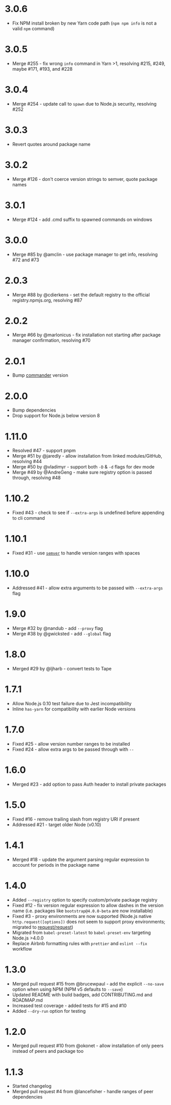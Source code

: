 # 3.0.6

- Fix NPM install broken by new Yarn code path (`npm npm info` is not a valid `npm` command)

# 3.0.5

- Merge #255 - fix wrong `info` command in Yarn >1, resolving #215, #249, maybe #171, #193, and #228

# 3.0.4

- Merge #254 - update call to `spawn` due to Node.js security, resolving #252

# 3.0.3

- Revert quotes around package name

# 3.0.2

- Merge #126 - don't coerce version strings to semver, quote package names

# 3.0.1

- Merge #124 - add .cmd suffix to spawned commands on windows

# 3.0.0

- Merge #85 by @amclin - use package manager to get info, resolving #72 and #73

# 2.0.3

- Merge #88 by @cdierkens - set the default registry to the official registry.npmjs.org, resolving #87

# 2.0.2

- Merge #66 by @marlonicus - fix installation not starting after package manager confirmation, resolving #70

# 2.0.1

- Bump [commander](https://www.npmjs.com/package/commander) version

# 2.0.0

- Bump dependencies
- Drop support for Node.js below version 8

# 1.11.0

- Resolved #47 - support pnpm
- Merge #51 by @jaredly - allow installation from linked modules/GitHub, resolving #44
- Merge #50 by @vladimyr - support both `-D` & `-d` flags for dev mode
- Merge #49 by @AndreGeng - make sure registry option is passed through, resolving #48

# 1.10.2

- Fixed #43 - check to see if `--extra-args` is undefined before appending to cli command

# 1.10.1

- Fixed #31 - use [`semver`](https://docs.npmjs.com/misc/semver) to handle version ranges with spaces

# 1.10.0

- Addressed #41 - allow extra arguments to be passed with `--extra-args` flag

# 1.9.0

- Merge #32 by @nandub - add `--proxy` flag
- Merge #38 by @gwicksted - add `--global` flag

# 1.8.0

- Merged #29 by @ljharb - convert tests to Tape

# 1.7.1

- Allow Node.js 0.10 test failure due to Jest incompatibility
- Inline `has-yarn` for compatibility with earlier Node versions

# 1.7.0

- Fixed #25 - allow version number ranges to be installed
- Fixed #24 - allow extra args to be passed through with `--`

# 1.6.0

- Merged #23 - add option to pass Auth header to install private packages

# 1.5.0

- Fixed #16 - remove trailing slash from registry URI if present
- Addressed #21 - target older Node (v0.10)

# 1.4.1

- Merged #18 - update the argument parsing regular expression to account for periods in the package name

# 1.4.0

- Added `--registry` option to specify custom/private package registry
- Fixed #12 - fix version regular expression to allow dashes in the version name (i.e. packages like `bootstrap@4.0.0-beta` are now installable)
- Fixed #3 - proxy environments are now supported (Node.js native `http.request([options])` does not seem to support proxy environments; migrated to [request/request](https://github.com/request/request))
- Migrated from `babel-preset-latest` to `babel-preset-env` targeting Node.js >4.0.0
- Replace Airbnb formatting rules with `prettier` and `eslint --fix` workflow

# 1.3.0

- Merged pull request #15 from @brucewpaul - add the explicit `--no-save` option when using NPM (NPM v5 defaults to `--save`)
- Updated README with build badges, add CONTRIBUTING.md and ROADMAP.md
- Increased test coverage - added tests for #15 and #10
- Added `--dry-run` option for testing

# 1.2.0

- Merged pull request #10 from @okonet - allow installation of only peers instead of peers and package too

# 1.1.3

- Started changelog
- Merged pull request #4 from @lancefisher - handle ranges of peer dependencies
